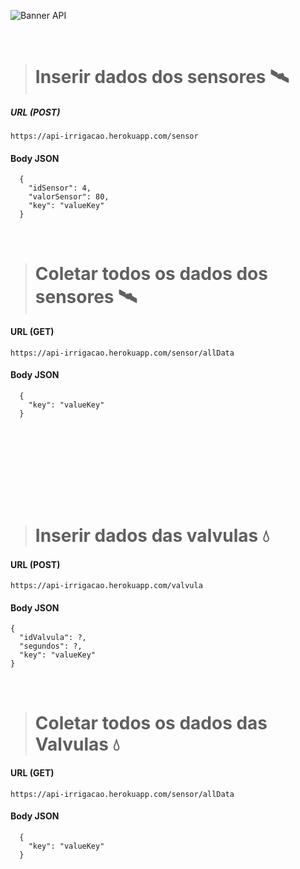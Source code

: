 ![Banner API](https://user-images.githubusercontent.com/97262778/176702116-eabb2fd8-b17a-4aaf-b891-b6b5b9a82531.png)

<br>

> # Inserir dados dos sensores 🛰
##### URL (POST)

```
https://api-irrigacao.herokuapp.com/sensor
```

#### Body JSON
```
  {
    "idSensor": 4,      
    "valorSensor": 80,
    "key": "valueKey"
  }
```

<br>

> # Coletar todos os dados dos sensores 🛰
#### URL (GET)

```
https://api-irrigacao.herokuapp.com/sensor/allData
```

#### Body JSON
```
  {
    "key": "valueKey"
  }
```

# ㅤ
<br><br>

> # Inserir dados das valvulas 💧
#### URL (POST)
```
https://api-irrigacao.herokuapp.com/valvula
```
#### Body JSON
```
{
  "idValvula": ?,
  "segundos": ?,
  "key": "valueKey"
}
```

<br>

> # Coletar todos os dados das Valvulas 💧
#### URL (GET)

```
https://api-irrigacao.herokuapp.com/sensor/allData
```

#### Body JSON
```
  {
    "key": "valueKey"
  }
```
